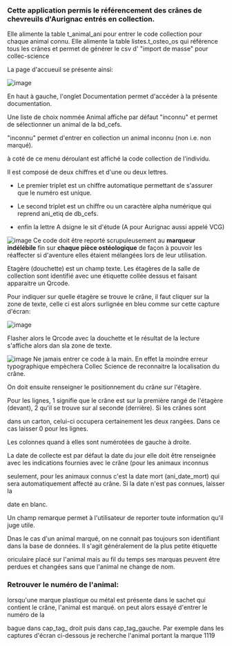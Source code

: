 <h3> Cette application permis le référencement des crânes de chevreuils d'Aurignac entrés en collection. </h3>

Elle alimente la table t_animal_ani pour entrer le code collection pour chaque animal connu.
Elle alimente la table listes.t_osteo_os qui référence tous les crânes et permet de générer le csv d' "import de masse" pour collec-science

La page d'accueuil se présente ainsi:

![image](https://user-images.githubusercontent.com/39738426/158818633-7e2e77b1-8a0d-45f9-9030-2cd2a6203b1d.png)

En haut à gauche, l'onglet Documentation permet d'accéder à la présente documentation.

Une liste de choix nommée Animal affiche par défaut "inconnu" et permet de sélectionner un animal de la bd_cefs.

"inconnu" permet d'entrer en collection un animal inconnu (non i.e. non marqué).

à coté de ce menu déroulant est affiché la code collection de l'individu.

Il est composé de deux chiffres et d'une ou deux lettres. 

- Le premier triplet est un chiffre automatique permettant de s'assurer que le numéro est unique.

- Le second triplet est un chiffre ou un caractère alpha numérique qui reprend ani_etiq de db_cefs.

- enfin la lettre A dsigne le sit d'étude (A pour Aurignac aussi appelé VCG)

![image](https://user-images.githubusercontent.com/39738426/125033795-0fcdf380-e090-11eb-93de-3538ba08a5b4.png) Ce code doit être reporté scrupuleusement au **marqueur indélébile** fin sur **chaque pièce ostéologique** de façon à pouvoir les réaffecter si d'aventure elles étaient mélangées lors de leur utilisation.

Etagère (douchette) est un champ texte. Les étagères de la salle de collection sont identifié avec une étiquette collée dessus et faisant apparaitre un Qrcode.

Pour indiquer sur quelle étagère se trouve le crâne, il faut cliquer sur la zone de texte, celle ci est alors surlignée en bleu comme sur cette capture d'écran:

![image](https://user-images.githubusercontent.com/39738426/158820681-eeb28a65-2aa4-4225-8a91-400a8feb78ae.png)

Flasher alors le Qrcode avec la douchette et le résultat de la lecture s'affiche alors dan sla zone de texte.

![image](https://user-images.githubusercontent.com/39738426/125033795-0fcdf380-e090-11eb-93de-3538ba08a5b4.png) Ne jamais entrer ce code à la main. En effet la moindre erreur typographique empèchera Collec Science de reconnaitre la localisation du crâne.

On doit ensuite renseigner le positionnement du crâne sur l'étagère.

Pour les lignes, 1 signifie que le crâne est sur la première rangé de l'étagère (devant), 2 qu'il se trouve sur al seconde (derrière). Si les crânes sont 

dans un carton, celui-ci occupera certainement les deux rangées. Dans ce cas laisser 0 pour les lignes. 

Les colonnes quand à elles sont numérotées de gauche à droite.

La date de collecte est par défaut la date du jour elle doit être renseignée avec les indications fournies avec le crâne (pour les animaux inconnus 

seulement, pour les animaux connus c'est la date mort (ani_date_mort) qui sera automatiquement affecté au crâne. Si la date n'est pas connues, laisser la 

date en blanc.

Un champ remarque permet à l'utilisateur de reporter toute information qu'il juge utile.

Dnas le cas d'un animal marqué, on ne connait pas toujours son identifiant dans la base de données. Il s'agit généralement de la plus petite étiquette 

oriculaire placé sur l'animal mais au fil du temps ses marquas peuvent être perdues et changées sans que l'animal ne change de nom.

<h3> Retrouver le numéro de l'animal:</h3>

lorsqu'une marque plastique ou métal est présente dans le sachet qui contient le crâne, l'animal est marqué. on peut alors essayé d'entrer le numéro de la 

bague dans cap_tag_ droit puis dans cap_tag_gauche. Par exemple dans les captures d'écran ci-dessous je recherche l'animal portant la marque 1119
